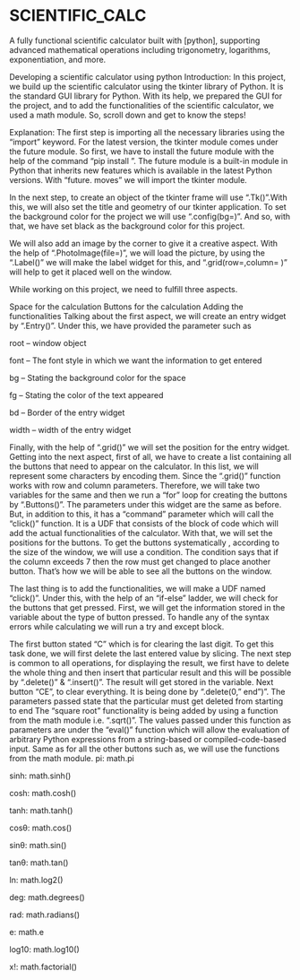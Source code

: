 # SCIENTIFIC_CALC
A fully functional scientific calculator built with [python], supporting advanced mathematical operations including trigonometry, logarithms, exponentiation, and more.

Developing a scientific calculator using python Introduction: In this project, we build up the scientific calculator using the tkinter library of Python. It is the standard GUI library for Python. With its help, we prepared the GUI for the project, and to add the functionalities of the scientific calculator, we used a math module. So, scroll down and get to know the steps!

Explanation: The first step is importing all the necessary libraries using the “import” keyword. For the latest version, the tkinter module comes under the future module. So first, we have to install the future module with the help of the command “pip install ”. The future module is a built-in module in Python that inherits new features which is available in the latest Python versions. With “future. moves” we will import the tkinter module.

In the next step, to create an object of the tkinter frame will use “.Tk()”.With this, we will also set the title and geometry of our tkinter application. To set the background color for the project we will use “.config(bg=)”. And so, with that, we have set black as the background color for this project.

We will also add an image by the corner to give it a creative aspect. With the help of “.PhotoImage(file=)”, we will load the picture, by using the “.Label()” we will make the label widget for this, and “.grid(row=,column= )” will help to get it placed well on the window.

While working on this project, we need to fulfill three aspects.

Space for the calculation Buttons for the calculation Adding the functionalities Talking about the first aspect, we will create an entry widget by “.Entry()”. Under this, we have provided the parameter such as

root – window object

font – The font style in which we want the information to get entered

bg – Stating the background color for the space

fg – Stating the color of the text appeared

bd – Border of the entry widget

width – width of the entry widget

Finally, with the help of “.grid()” we will set the position for the entry widget. Getting into the next aspect, first of all, we have to create a list containing all the buttons that need to appear on the calculator. In this list, we will represent some characters by encoding them. Since the “.grid()” function works with row and column parameters. Therefore, we will take two variables for the same and then we run a “for” loop for creating the buttons by “.Buttons()”. The parameters under this widget are the same as before. But, in addition to this, it has a “command” parameter which will call the “click()” function. It is a UDF that consists of the block of code which will add the actual functionalities of the calculator. With that, we will set the positions for the buttons. To get the buttons systematically , according to the size of the window, we will use a condition. The condition says that if the column exceeds 7 then the row must get changed to place another button. That’s how we will be able to see all the buttons on the window.

The last thing is to add the functionalities, we will make a UDF named “click()”. Under this, with the help of an “if-else” ladder, we will check for the buttons that get pressed. First, we will get the information stored in the variable about the type of button pressed. To handle any of the syntax errors while calculating we will run a try and except block.

The first button stated “C” which is for clearing the last digit. To get this task done, we will first delete the last entered value by slicing. The next step is common to all operations, for displaying the result, we first have to delete the whole thing and then insert that particular result and this will be possible by “.delete()” & “.insert()”. The result will get stored in the variable. Next button “CE”, to clear everything. It is being done by “.delete(0,” end”)”. The parameters passed state that the particular must get deleted from starting to end The “square root” functionality is being added by using a function from the math module i.e. “.sqrt()”. The values passed under this function as parameters are under the “eval()” function which will allow the evaluation of arbitrary Python expressions from a string-based or compiled-code-based input. Same as for all the other buttons such as, we will use the functions from the math module. pi: math.pi

sinh: math.sinh()

cosh: math.cosh()

tanh: math.tanh()

cosθ: math.cos()

sinθ: math.sin()

tanθ: math.tan()

ln: math.log2()

deg: math.degrees()

rad: math.radians()

e: math.e

log10: math.log10()

x!: math.factorial()
